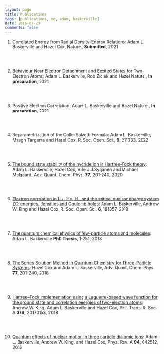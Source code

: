 ```yaml
---
layout: page
title: Publications
tags: [publications, me, adam, baskerville]
date: 2016-07-29
comments: false
---
```


<ol>

<li>Correlated Energy from Radial Density-Energy Relations: Adam L. Baskerville and Hazel Cox, Nature., <b>Submitted</b>, 2021</li>

<br/><br/>
<li>Behaviour Near Electron Detachment and Excited States for Two-Electron Atoms: Adam L. Baskerville, Rob Ziolek and Hazel Nature., <b>In preparation</b>, 2021</li>

<br/><br/>
<li>Positive Electron Correlation: Adam L. Baskerville and Hazel Nature., <b>In preparation</b>, 2021</li>

<br/><br/>
<li>Reparametrization of the Colle-Salvetti Formula: Adam L. Baskerville, Msugh Targema and Hazel Cox, R. Soc. Open. Sci., <b>9</b>, 211333, 2022</li>

<br/><br/>
<li><a href="https://www.sciencedirect.com/science/article/pii/S006532762030006X?via%3Dihub" target="_blank">The bound state stability of the hydride ion in Hartree-Fock theory</a>:
Adam L. Baskerville, Hazel Cox, Ville J.J.Syrjanen and Michael Melgaard, Adv. Quant. Chem. Phys. <b>77</b>, 201-240, 2020</li>

<br/><br/>
<li><a href="https://royalsocietypublishing.org/doi/full/10.1098/rsos.181357" target="_blank">Electron correlation in Li+, He, H− and the critical nuclear charge system ZC: energies, densities and Coulomb holes</a>:
Adam L. Baskerville, Andrew W. King and Hazel Cox, R. Soc. Open. Sci. <b>6</b>, 181357, 2019</li>

<br/><br/>
<li><a href="http://sro.sussex.ac.uk/id/eprint/77136/1/Baskerville%2C%20Adam.pdf" target="_blank">The quantum chemical physics of
few-particle atoms and molecules</a>:
Adam L. Baskerville <b>PhD Thesis</b>, 1-251, 2018</li>

<br/><br/>
<li><a href="https://www.sciencedirect.com/science/article/pii/S0065327618300042" target="_blank">The Series Solution Method in Quantum Chemistry for Three-Particle Systems</a>:
Hazel Cox and Adam L. Baskerville, Adv. Quant. Chem. Phys. <b>77</b>, 201-240, 2018</li>

<br/><br/>
<li><a href="http://rsta.royalsocietypublishing.org/content/376/2115/20170153" target="_blank">Hartree–Fock implementation using a Laguerre-based wave function for the ground state and correlation energies of two-electron atoms</a>:
Andrew W. King, Adam L. Baskerville and Hazel Cox, Phil. Trans. R. Soc. A <b>376</b>, 20170153, 2018</li>

<br/><br/>
<li><a href="http://journals.aps.org/pra/abstract/10.1103/PhysRevA.94.042512" target="_blank">Quantum effects of nuclear motion in three particle diatomic ions</a>:
Adam L. Baskerville, Andrew W. King, and Hazel Cox, Phys. Rev. A <b>94</b>, 042512, 2016</li>
